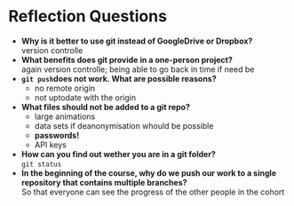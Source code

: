 # Reflection Questions
- **Why is it better to use git instead of GoogleDrive or Dropbox?**  
  version controlle
- **What benefits does git provide in a one-person project?**  
  again version controlle; being able to go back in time if need be
- **`git push`does not work. What are possible reasons?**
    - no remote origin
    - not uptodate with the origin
- **What files should not be added to a git repo?**
    - large animations
    - data sets if deanonymisation whould be possible
    - **passwords!**
    - API keys
- **How can you find out wether you are in a git folder?**  
  `git status`
- **In the beginning of the course, why do we push our work to a single repository that contains multiple branches?**  
  So that everyone can see the progress of the other people in the cohort

